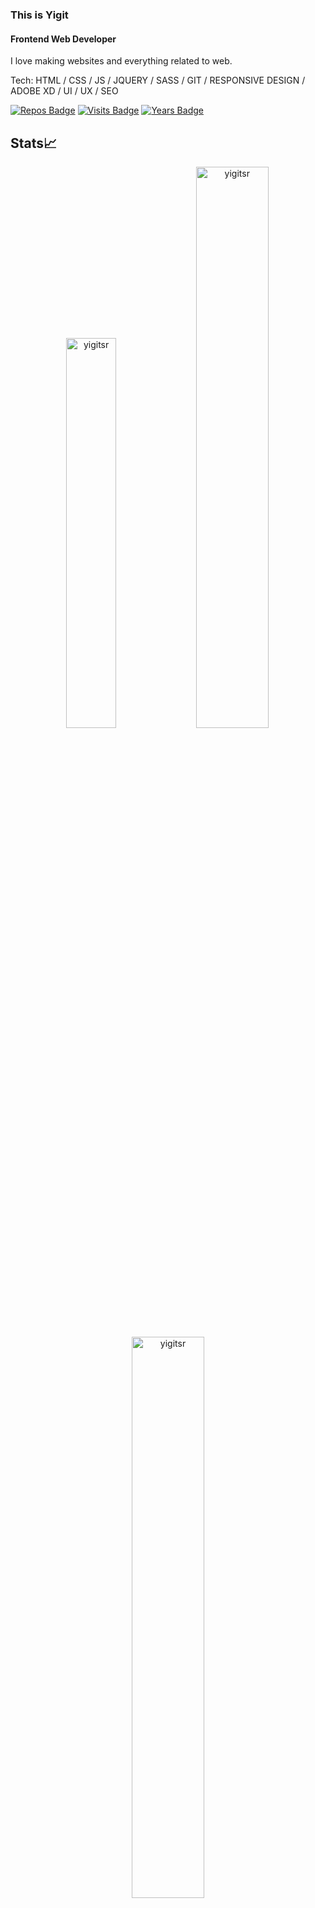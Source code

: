 ### This is Yigit
#### Frontend Web Developer
I love making websites and everything related to web.

Tech: HTML / CSS / JS / JQUERY / SASS / GIT / RESPONSIVE DESIGN / ADOBE XD / UI / UX / SEO  

[![Repos Badge](https://badges.pufler.dev/repos/puf17640)](https://badges.pufler.dev)
[![Visits Badge](https://badges.pufler.dev/visits/yigitsr/git-badges)](https://badges.pufler.dev)
[![Years Badge](https://badges.pufler.dev/years/yigitsr)](https://badges.pufler.dev)


## Stats📈
<p align="center">
<img width="40%" src="https://github-readme-stats.vercel.app/api/top-langs?username=yigitsr&show_icons=true&theme=dracula&title_color=ff8000&text_color=ffffff&bg_color=6a6a6a&locale=en&layout=compact&hide_border=true" alt="yigitsr" /> 
<img width="48%" src="https://github-readme-stats.vercel.app/api?username=yigitsr&show_icons=true&theme=dracula&title_color=ff8000&text_color=ffffff&bg_color=6a6a6a&locale=en&hide_border=true" alt="yigitsr" />
<img width="48%" src="https://github-readme-streak-stats.herokuapp.com/?user=yigitsr&theme=highcontrast&hide_border=true" alt="yigitsr" />
</p>



[<img src='https://cdn.jsdelivr.net/npm/simple-icons@3.0.1/icons/icloud.svg' alt='website' height='40'>](https://yigits.online)
